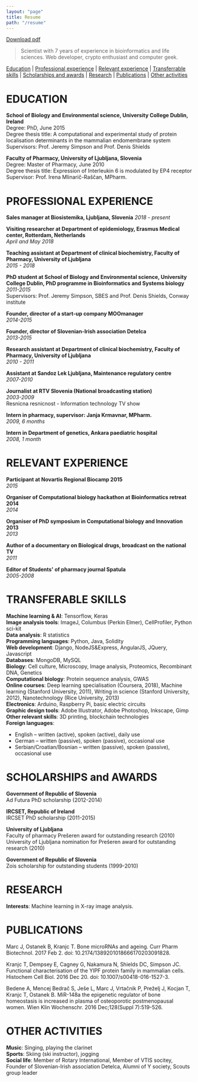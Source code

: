 ```yaml
---
layout: "page"
title: Resume
path: "/resume"
---
```


[Download pdf](https://drive.google.com/file/d/0B6YShwdPsmlORG5tX1VSZjZscDg/view?usp=sharing)

> Scientist with 7 years of experience in bioinformatics and life sciences. Web developer, crypto enthusiast and computer geek.

[Education](#education) \| 
[Professional experience](#professional-experience) \|
[Relevant experience](#relevant-experience) \|
[Transferrable skills](#transferrable-skills) \|
[Scholarships and awards](#scholarships-and-awards) \| 
[Research](#research) \| 
[Publications](#publications) \| 
[Other activities](#other-activities)

# EDUCATION
**School of Biology and Environmental science, University College Dublin, Ireland**  
Degree: PhD, June 2015  
Degree thesis title: A computational and experimental study of protein localisation determinants in the mammalian endomembrane system  
Supervisors: Prof. Jeremy Simpson and Prof. Denis Shields

**Faculty of Pharmacy, University of Ljubljana, Slovenia**  
Degree: Master of Pharmacy, June 2010  
Degree thesis title: Expression of Interleukin 6 is modulated by EP4 receptor  
Supervisor: Prof. Irena Mlinarič-Raščan, MPharm.

# PROFESSIONAL EXPERIENCE
**Sales manager at Biosistemika, Ljubljana, Slovenia**
*2018 - present*

**Visiting researcher at Department of epidemiology, Erasmus Medical center, Rotterdam, Netherlands**  
*April and May 2018*

**Teaching assistant at Department of clinical biochemistry, Faculty of Pharmacy, University of Ljubljana**  
*2015 - 2018*

**PhD student at School of Biology and Environmental science, University College Dublin, PhD programme in Bioinformatics and Systems biology**  
*2011-2015*  
Supervisors: Prof. Jeremy Simpson, SBES and Prof. Denis Shields, Conway institute

**Founder, director of a start-up company MOOmanager**  
*2014-2015*

**Founder, director of Slovenian-Irish association Detelca**  
*2013-2015*

**Research assistant at Department of clinical biochemistry, Faculty of Pharmacy, University of Ljubljana**  
*2010 - 2011*

**Assistant at Sandoz Lek Ljubljana, Maintenance regulatory centre**  
*2007-2010*

**Journalist at RTV Slovenia (National broadcasting station)**  
*2003-2009*  
Resnicna resnicnost - Information technology TV show

**Intern in pharmacy, supervisor: Janja Krmavnar, MPharm.**  
*2009, 6 months*

**Intern in Department of genetics, Ankara paediatric hospital**  
*2008, 1 month*

# RELEVANT EXPERIENCE
**Participant at Novartis Regional Biocamp 2015**  
*2015*

**Organiser of Computational biology hackathon at Bioinformatics retreat 2014**  
*2014*

**Organiser of PhD symposium in Computational biology and Innovation 2013**  
*2013*

**Author of a documentary on Biological drugs, broadcast on the national TV**  
*2011*

**Editor of Students' of pharmacy journal Spatula**  
*2005-2008*

# TRANSFERABLE SKILLS
**Machine learning & AI**: Tensorflow, Keras<br>
**Image analysis tools**: ImageJ, Columbus (Perkin Elmer), CellProfiler, Python sci-kit<br>
**Data analysis**: R statistics<br>
**Programming languages**: Python, Java, Solidity<br>
**Web development**: Django, NodeJS&Express, AngularJS, JQuery, Javascript<br>
**Databases**: MongoDB, MySQL<br>
**Biology**: Cell culture, Microscopy, Image analysis, Proteomics, Recombinant DNA, Genetics<br>
**Computational biology**: Protein sequence analysis, GWAS<br>
**Online courses**: Deep learning specialisation (Coursera, 2018), Machine learning (Stanford University, 2011), Writing in science (Stanford University, 2012), Nanotechnology (Rice University, 2013)<br>
**Electronics**: Arduino, Raspberry Pi, basic electric circuits<br>
**Graphic design tools**: Adobe Illustrator, Adobe Photoshop, Inkscape, Gimp<br>
**Other relevant skills**: 3D printing, blockchain technologies<br>
**Foreign languages**:<br>
* English – written (active), spoken (active), daily use
* German – written (passive), spoken (passive), occasional use
* Serbian/Croatian/Bosnian – written (passive), spoken (passive), occasional use

# SCHOLARSHIPS and AWARDS
**Government of Republic of Slovenia**<br>
Ad Futura PhD scholarship (2012-2014)

**IRCSET, Republic of Ireland**<br>
IRCSET PhD scholarship (2011-2015)

**University of Ljubljana**<br>
Faculty of pharmacy Prešeren award for outstanding research (2010)<br>
University of Ljubljana nomination for Prešeren award for outstanding research (2010)

**Government of Republic of Slovenia**<br>
Zois scholarship for outstanding students (1999-2010)

# RESEARCH
**Interests**: Machine learning in X-ray image analysis.

# PUBLICATIONS
Marc J, Ostanek B, Kranjc T. Bone microRNAs and ageing. Curr Pharm Biotechnol. 2017 Feb 2. doi: 10.2174/1389201018666170203091828.

Kranjc T, Dempsey E, Cagney G, Nakamura N, Shields DC, Simpson JC. Functional characterisation of the YIPF protein family in mammalian cells. Histochem Cell Biol. 2016 Dec 20. doi: 10.1007/s00418-016-1527-3.

Bedene A, Mencej Bedrač S, Ješe L, Marc J, Vrtačnik P, Preželj J, Kocjan T, Kranjc T, Ostanek B. MiR-148a the epigenetic regulator of bone homeostasis is increased in plasma of osteoporotic postmenopausal women. Wien Klin Wochenschr. 2016 Dec;128(Suppl 7):519-526.

# OTHER ACTIVITIES
**Music**: Singing, playing the clarinet<br>
**Sports**: Skiing (ski instructor), jogging<br>
**Social life**: Member of Rotary International, Member of VTIS socitey, Founder of Slovenian-Irish association Detelca, Alumni of Y society, Scouts group leader
